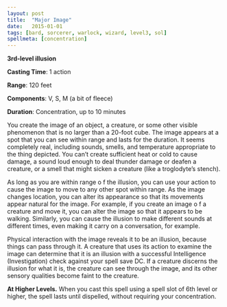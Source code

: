 ```yaml
---
layout: post
title:  "Major Image"
date:   2015-01-01
tags: [bard, sorcerer, warlock, wizard, level3, sol]
spellmeta: [concentration]
---
```


**3rd-level illusion**

**Casting Time**: 1 action

**Range**: 120 feet

**Components**: V, S, M (a bit of fleece)

**Duration**: Concentration, up to 10 minutes

You create the image of an object, a creature, or some other visible phenomenon that is no larger than a 20-foot cube. The image appears at a spot that you can see within range and lasts for the duration. It seems completely real, including sounds, smells, and temperature appropriate to the thing depicted. You can’t create sufficient heat or cold to cause damage, a sound loud enough to deal thunder damage or deafen a creature, or a smell that might sicken a creature (like a troglodyte’s stench).

As long as you are within range o f the illusion, you can use your action to cause the image to move to any other spot within range. As the image changes location, you can alter its appearance so that its movements appear natural for the image. For example, if you create an image o f a creature and move it, you can alter the image so that it appears to be walking. Similarly, you can cause the illusion to make different sounds at different times, even making it carry on a conversation, for example.

Physical interaction with the image reveals it to be an illusion, because things can pass through it. A creature that uses its action to examine the image can determine that it is an illusion with a successful Intelligence (Investigation) check against your spell save DC. If a creature discerns the illusion for what it is, the creature can see through the image, and its other sensory qualities become faint to the creature.

**At Higher Levels.** When you cast this spell using a spell slot of 6th level or higher, the spell lasts until dispelled, without requiring your concentration.
